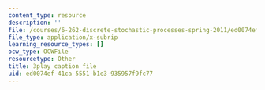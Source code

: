 ```yaml
---
content_type: resource
description: ''
file: /courses/6-262-discrete-stochastic-processes-spring-2011/ed0074ef41ca5551b1e3935957f9fc77_uHMVJJHsym4.vtt
file_type: application/x-subrip
learning_resource_types: []
ocw_type: OCWFile
resourcetype: Other
title: 3play caption file
uid: ed0074ef-41ca-5551-b1e3-935957f9fc77
---
```

